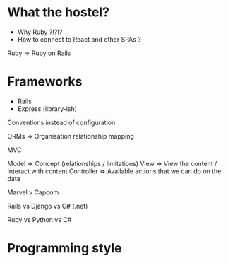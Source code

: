 # What the hostel?

- Why Ruby ?!?!?
- How to connect to React and other SPAs ?

Ruby => Ruby on Rails

# Frameworks

- Rails
- Express (library-ish)

Conventions instead of configuration

ORMs => Organisation relationship mapping

MVC

Model => Concept (relationships / limitations)
View => View the content / Interact with content
Controller => Available actions that we can do on the data

Marvel v Capcom

Rails vs Django vs C# (.net)

Ruby vs Python vs C#

# Programming style
